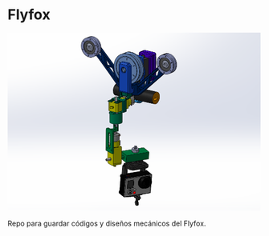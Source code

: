 # Flyfox
![Algoaca](ensamblajeSolid.png?raw=true "Thumbnail")

Repo para guardar códigos y diseños mecánicos del Flyfox.
